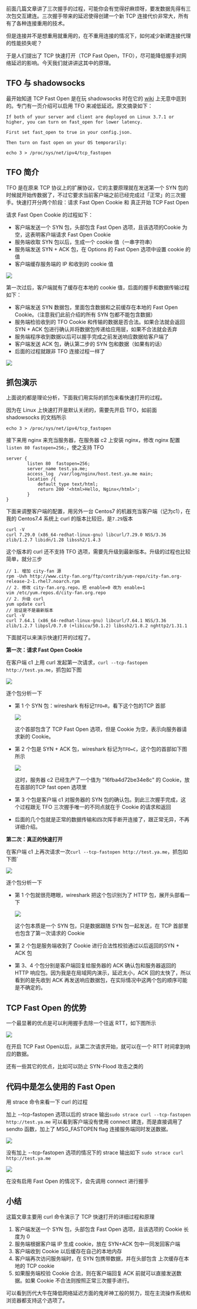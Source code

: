 前面几篇文章讲了三次握手的过程，可能你会有觉得好麻烦呀，要发数据先得有三次包交互建连。三次握手带来的延迟使得创建一个新 TCP 连接代价非常大，所有有了各种连接重用的技术。

但是连接并不是想重用就重用的，在不重用连接的情况下，如何减少新建连接代理的性能损失呢？

于是人们提出了 TCP 快速打开（TCP Fast Open，TFO），尽可能降低握手对网络延迟的影响。今天我们就讲讲这其中的原理。

## TFO 与 shadowsocks

最开始知道 TCP Fast Open 是在玩 shadowsocks 时在它的 [wiki](https://github.com/shadowsocks/shadowsocks/wiki/TCP-Fast-Open) 上无意中逛到的。专门有一页介绍可以启用 TFO 来减低延迟。原文摘录如下：

```
If both of your server and client are deployed on Linux 3.7.1 or higher, you can turn on fast_open for lower latency.

First set fast_open to true in your config.json.

Then turn on fast open on your OS temporarily:

echo 3 > /proc/sys/net/ipv4/tcp_fastopen

```

## TFO 简介

TFO 是在原来 TCP 协议上的扩展协议，它的主要原理就在发送第一个 SYN 包的时候就开始传数据了，不过它要求当前客户端之前已经完成过「正常」的三次握手。快速打开分两个阶段：请求 Fast Open Cookie 和 真正开始 TCP Fast Open

请求 Fast Open Cookie 的过程如下：

*   客户端发送一个 SYN 包，头部包含 Fast Open 选项，且该选项的Cookie 为空，这表明客户端请求 Fast Open Cookie
*   服务端收取 SYN 包以后，生成一个 cookie 值（一串字符串）
*   服务端发送 SYN + ACK 包，在 Options 的 Fast Open 选项中设置 cookie 的值
*   客户端缓存服务端的 IP 和收到的 cookie 值

![](https://user-gold-cdn.xitu.io/2019/4/3/169e2dc0888e6b83?w=1476&h=1090&f=jpeg&s=175173)

第一次过后，客户端就有了缓存在本地的 cookie 值，后面的握手和数据传输过程如下：

*   客户端发送 SYN 数据包，里面包含数据和之前缓存在本地的 Fast Open Cookie。（注意我们此前介绍的所有 SYN 包都不能包含数据）
*   服务端检验收到的 TFO Cookie 和传输的数据是否合法。如果合法就会返回 SYN + ACK 包进行确认并将数据包传递给应用层，如果不合法就会丢弃
*   服务端程序收到数据以后可以握手完成之前发送响应数据给客户端了
*   客户端发送 ACK 包，确认第二步的 SYN 包和数据（如果有的话）
*   后面的过程就跟非 TFO 连接过程一样了

![](https://user-gold-cdn.xitu.io/2019/4/3/169e2dc0821ff4f9?w=1426&h=1114&f=jpeg&s=178258)

## 抓包演示

上面说的都是理论分析，下面我们用实际的抓包来看快速打开的过程。

因为在 Linux 上快速打开是默认关闭的，需要先开启 TFO，如前面 shadowsocks 的文档所示

```
echo 3 > /proc/sys/net/ipv4/tcp_fastopen

```

接下来用 nginx 来充当服务器，在服务器 c2 上安装 nginx，修改 nginx 配置`listen 80 fastopen=256;`，使之支持 TFO

```
server {
        listen 80  fastopen=256;
        server_name test.ya.me;
        access_log  /var/log/nginx/host.test.ya.me main;
        location /{
            default_type text/html;
            return 200 '<html>Hello, Nginx</html>';
        }
}

```

下面来调整客户端的配置，用另外一台 Centos7 的机器充当客户端（记为c1），在我的 Centos7.4 系统上 curl 的版本比较旧，是`7.29`版本

```
curl -V
curl 7.29.0 (x86_64-redhat-linux-gnu) libcurl/7.29.0 NSS/3.36 zlib/1.2.7 libidn/1.28 libssh2/1.4.3

```

这个版本的 curl 还不支持 TFO 选项，需要先升级到最新版本。升级的过程也比较简单，就分三步

```
// 1. 增加 city-fan 源
rpm -Uvh http://www.city-fan.org/ftp/contrib/yum-repo/city-fan.org-release-2-1.rhel7.noarch.rpm
// 2. 修改 city-fan.org.repo，把 enable=0 改为 enable=1
vim /etc/yum.repos.d/city-fan.org.repo
// 2. 升级 curl
yum update curl
// 验证是不是最新版本
curl -V
curl 7.64.1 (x86_64-redhat-linux-gnu) libcurl/7.64.1 NSS/3.36 zlib/1.2.7 libpsl/0.7.0 (+libicu/50.1.2) libssh2/1.8.2 nghttp2/1.31.1

```

下面就可以来演示快速打开的过程了。

**第一次：请求 Fast Open Cookie**

在客户端 c1 上用 curl 发起第一次请求，`curl --tcp-fastopen http://test.ya.me`，抓包如下图

![](https://user-gold-cdn.xitu.io/2019/4/3/169e2dc08502c36d?w=2760&h=480&f=jpeg&s=454007)

逐个包分析一下

*   第 1 个 SYN 包：wireshark 有标记`TFO=R`，看下这个包的TCP 首部
    
    ![](https://user-gold-cdn.xitu.io/2019/4/3/169e2dc08cc8e768?w=2198&h=482&f=jpeg&s=191416)
    
    这个首部包含了 TCP Fast Open 选项，但是 Cookie 为空，表示向服务器请求新的 Cookie。
    
*   第 2 个包是 SYN + ACK 包，wireshark 标记为`TFO=C`，这个包的首部如下图所示
    
    ![](https://user-gold-cdn.xitu.io/2019/4/3/169e2dc082284dd4?w=2050&h=686&f=jpeg&s=256767)
    
    这时，服务器 c2 已经生产了一个值为 "16fba4d72be34e8c" 的 Cookie，放在首部的TCP fast open 选项里
    
*   第 3 个包是客户端 c1 对服务器的 SYN 包的确认包。到此三次握手完成，这个过程跟无 TFO 三次握手唯一的不同点就在于 Cookie 的请求和返回
    
*   后面的几个包就是正常的数据传输和四次挥手断开连接了，跟正常无异，不再详细介绍。
    

**第二次：真正的快速打开**

在客户端 c1 上再次请求一次`curl --tcp-fastopen http://test.ya.me`，抓包如下图\`

![](https://user-gold-cdn.xitu.io/2019/4/3/169e2dc08e4beb55?w=2544&h=412&f=jpeg&s=373259)

逐个包分析一下

*   第 1 个包就很亮瞎眼，wireshark 把这个包识别为了 HTTP 包，展开头部看一下
    
    ![](https://user-gold-cdn.xitu.io/2019/4/3/169e2dc0bb2bbb78?w=1690&h=1244&f=jpeg&s=567927)
    
    这个包本质是一个 SYN 包，只是数据跟随 SYN 包一起发送，在 TCP 首部里也包含了第一次请求的 Cookie
*   第 2 个包是服务端收到了 Cookie 进行合法性校验通过以后返回的SYN + ACK 包
*   第 3、4 个包分别是客户端回复给服务器的 ACK 确认包和服务器返回的 HTTP 响应包。因为我是在局域网内演示，延迟太小，ACK 回的太快了，所以看到的是先收到 ACK 再发送响应数据包，在实际情况中这两个包的顺序可能是不确定的。

## TCP Fast Open 的优势

一个最显著的优点是可以利用握手去除一个往返 RTT，如下图所示

![](https://user-gold-cdn.xitu.io/2019/4/3/169e2dc0c15f46e5?w=1946&h=1110&f=jpeg&s=348932)

在开启 TCP Fast Open以后，从第二次请求开始，就可以在一个 RTT 时间拿到响应的数据。

还有一些其它的优点，比如可以防止 SYN-Flood 攻击之类的

## 代码中是怎么使用的 Fast Open

用 strace 命令来看一下 curl 的过程

加上 --tcp-fastopen 选项以后的 strace 输出`sudo strace curl --tcp-fastopen http://test.ya.me` 可以看到客户端没有使用 connect 建连，而是直接调用了 sendto 函数，加上了 MSG\_FASTOPEN flag 连接服务端同时发送数据。

![](https://user-gold-cdn.xitu.io/2019/4/3/169e2dc0c2898f97?w=1278&h=291&f=jpeg&s=145597)

没有加上 --tcp-fastopen 选项的情况下的 strace 输出如下 `sudo strace curl http://test.ya.me`

![](https://user-gold-cdn.xitu.io/2019/4/3/169e2dc0c9aa70d0?w=1113&h=350&f=jpeg&s=186251)

在没有启用 Fast Open 的情况下，会先调用 connect 进行握手

## 小结

这篇文章主要用 curl 命令演示了 TCP 快速打开的详细过程和原理

1.  客户端发送一个 SYN 包，头部包含 Fast Open 选项，且该选项的 Cookie 长度为 0
2.  服务端根据客户端 IP 生成 cookie，放在 SYN+ACK 包中一同发回客户端
3.  客户端收到 Cookie 以后缓存在自己的本地内存
4.  客户端再次访问服务端时，在 SYN 包携带数据，并在头部包含 上次缓存在本地的 TCP cookie
5.  如果服务端校验 Cookie 合法，则在客户端回复 ACK 前就可以直接发送数据。如果 Cookie 不合法则按照正常三次握手进行。

可以看到历代大牛在降低网络延迟方面的鬼斧神工般的努力，现在主流操作系统和浏览器都支持这个选项了。